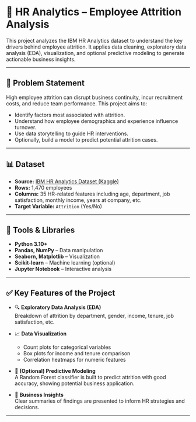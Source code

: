 # 🧠 HR Analytics – Employee Attrition Analysis

This project analyzes the IBM HR Analytics dataset to understand the key drivers behind employee attrition. It applies data cleaning, exploratory data analysis (EDA), visualization, and optional predictive modeling to generate actionable business insights.

---

## 📌 Problem Statement

High employee attrition can disrupt business continuity, incur recruitment costs, and reduce team performance. This project aims to:

- Identify factors most associated with attrition.
- Understand how employee demographics and experience influence turnover.
- Use data storytelling to guide HR interventions.
- Optionally, build a model to predict potential attrition cases.

---

## 📊 Dataset

- **Source:** [IBM HR Analytics Dataset (Kaggle)](https://www.kaggle.com/datasets/pavansubhasht/ibm-hr-analytics-attrition-dataset)
- **Rows:** 1,470 employees
- **Columns:** 35 HR-related features including age, department, job satisfaction, monthly income, years at company, etc.
- **Target Variable:** `Attrition` (Yes/No)

---

## 🧰 Tools & Libraries

- **Python 3.10+**
- **Pandas, NumPy** – Data manipulation
- **Seaborn, Matplotlib** – Visualization
- **Scikit-learn** – Machine learning (optional)
- **Jupyter Notebook** – Interactive analysis

---

## ✅ Key Features of the Project

- 🔍 **Exploratory Data Analysis (EDA)**  
  Breakdown of attrition by department, gender, income, tenure, job satisfaction, etc.

- 📈 **Data Visualization**  
  - Count plots for categorical variables  
  - Box plots for income and tenure comparison  
  - Correlation heatmaps for numeric features

- 🤖 **(Optional) Predictive Modeling**  
  A Random Forest classifier is built to predict attrition with good accuracy, showing potential business application.

- 📌 **Business Insights**  
  Clear summaries of findings are presented to inform HR strategies and decisions.

---


